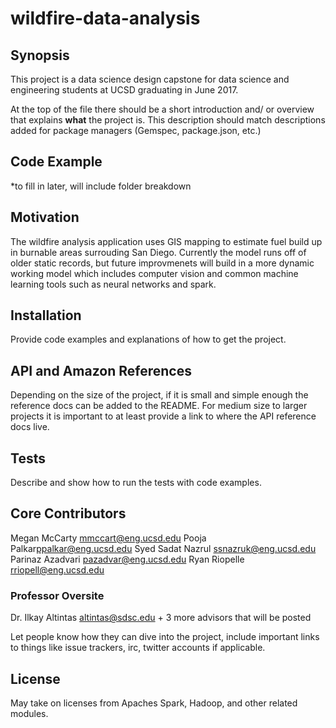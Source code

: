 # wildfire-data-analysis

## Synopsis

This project is a data science design capstone for data science and engineering students at UCSD graduating in June 2017.


At the top of the file there should be a short introduction and/ or overview that explains **what** the project is. This description should match descriptions added for package managers (Gemspec, package.json, etc.)

## Code Example

*to fill in later, will include folder breakdown

## Motivation

The wildfire analysis application uses GIS mapping to estimate fuel build up in burnable areas surrouding San Diego. Currently the model runs off of older static records, but future improvmenets will build in a more dynamic working model which includes computer vision and common machine learning tools such as neural networks and spark.

## Installation

Provide code examples and explanations of how to get the project.

## API and Amazon References

Depending on the size of the project, if it is small and simple enough the reference docs can be added to the README. For medium size to larger projects it is important to at least provide a link to where the API reference docs live.

## Tests

Describe and show how to run the tests with code examples.

## Core Contributors

Megan McCarty <mmccart@eng.ucsd.edu>
Pooja Palkar<ppalkar@eng.ucsd.edu>
Syed Sadat Nazrul <ssnazruk@eng.ucsd.edu>
Parinaz Azadvari <pazadvar@eng.ucsd.edu>
Ryan Riopelle <rriopell@eng.ucsd.edu>

### Professor Oversite

Dr. Ilkay Altintas <altintas@sdsc.edu> +
3 more advisors that will be posted

Let people know how they can dive into the project, include important links to things like issue trackers, irc, twitter accounts if applicable.

## License

May take on licenses from Apaches Spark, Hadoop, and other related modules. 
